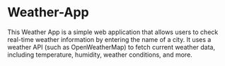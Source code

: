# Weather-App
This Weather App is a simple web application that allows users to check real-time weather information by entering the name of a city. It uses a weather API (such as OpenWeatherMap) to fetch current weather data, including temperature, humidity, weather conditions, and more. 
